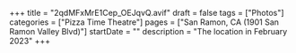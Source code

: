 +++
title = "2qdMFxMrE1Cep_OEJqvQ.avif"
draft = false
tags = ["Photos"]
categories = ["Pizza Time Theatre"]
pages = ["San Ramon, CA (1901 San Ramon Valley Blvd)"]
startDate = ""
description = "The location in February 2023"
+++
